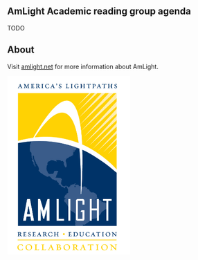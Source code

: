 
## AmLight Academic reading group agenda

TODO

## About

Visit [amlight.net](https://www.amlight.net/) for more information about AmLight.

![amlight_logo](.amlight_logo.png)
